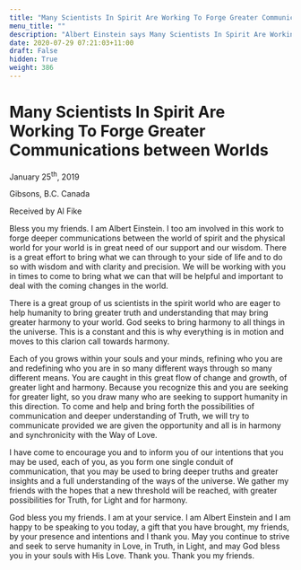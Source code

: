 ```yaml
---
title: "Many Scientists In Spirit Are Working To Forge Greater Communications between Worlds. (Q&A Retreat Jan 2019)"
menu_title: ""
description: "Albert Einstein says Many Scientists In Spirit Are Working To Forge Greater Communications between Worlds. (Angels’ Q&A Retreat Jan 2019)"
date: 2020-07-29 07:21:03+11:00
draft: False
hidden: True
weight: 386
---
```

# Many Scientists In Spirit Are Working To Forge Greater Communications between Worlds 

January 25<sup>th</sup>, 2019

Gibsons, B.C. Canada

Received by Al Fike

 

Bless you my friends. I am Albert Einstein. I too am involved in this work to forge deeper communications between the world of spirit and the physical world for your world is in great need of our support and our wisdom. There is a great effort to bring what we can through to your side of life and to do so with wisdom and with clarity and precision. We will be working with you in times to come to bring what we can that will be helpful and important to deal with the coming changes in the world. 

There is a great group of us scientists in the spirit world who are eager to help humanity to bring greater truth and understanding that may bring greater harmony to your world. God seeks to bring harmony to all things in the universe. This is a constant and this is why everything is in motion and moves to this clarion call towards harmony. 

Each of you grows within your souls and your minds, refining who you are and redefining who you are in so many different ways through so many different means. You are caught in this great flow of change and growth, of greater light and harmony. Because you recognize this and you are seeking for greater light, so you draw many who are seeking to support humanity in this direction. To come and help and bring forth the possibilities of communication and deeper understanding of Truth, we will try to communicate provided we are given the opportunity and all is in harmony and synchronicity with the Way of Love.

I have come to encourage you and to inform you of our intentions that you may be used, each of you, as you form one single conduit of communication, that you may be used to bring deeper truths and greater insights and a full understanding of the ways of the universe. We gather my friends with the hopes that a new threshold will be reached, with greater possibilities for Truth, for Light and for harmony. 

God bless you my friends. I am at your service. I am Albert Einstein and I am happy to be speaking to you today, a gift that you have brought, my friends, by your presence and intentions and I thank you. May you continue to strive and seek to serve humanity in Love, in Truth, in Light, and may God bless you in your souls with His Love. Thank you. Thank you my friends.